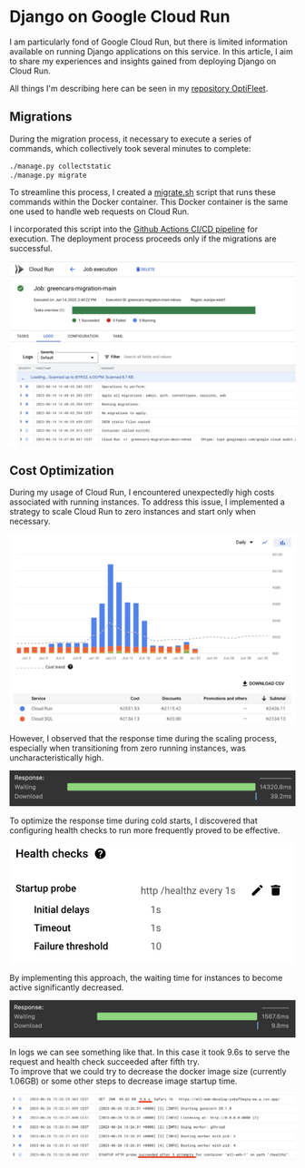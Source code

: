 # Django on Google Cloud Run

I am particularly fond of Google Cloud Run, but there is limited information available on running Django applications on this service. In this article, I aim to share my experiences and insights gained from deploying Django on Cloud Run.

All things I'm describing here can be seen in my [repository OptiFleet](https://github.com/pavelkraleu/greenhack-cars).

## Migrations

During the migration process, it necessary to execute a series of commands, which collectively took several minutes to complete:

```
./manage.py collectstatic
./manage.py migrate
```

To streamline this process, I created a [migrate.sh](https://github.com/pavelkraleu/greenhack-cars/blob/main/migrate.sh) script that runs these commands within the Docker container. This Docker container is the same one used to handle web requests on Cloud Run.

I incorporated this script into the [Github Actions CI/CD pipeline](https://github.com/pavelkraleu/greenhack-cars/blob/main/.github/workflows/build_test_deploy.yaml#L51) for execution. The deployment process proceeds only if the migrations are successful.

![Cloud Run Task](gcp_task.png)

## Cost Optimization

During my usage of Cloud Run, I encountered unexpectedly high costs associated with running instances. To address this issue, I implemented a strategy to scale Cloud Run to zero instances and start only when necessary.

![Cloud Run Cost](gcp_cost.png)

However, I observed that the response time during the scaling process, especially when transitioning from zero running instances, was uncharacteristically high.

![Cold Start Response Time](cold_start.png)

To optimize the response time during cold starts, I discovered that configuring health checks to run more frequently proved to be effective.

![Health Checks Configuration](checks.png)

By implementing this approach, the waiting time for instances to become active significantly decreased.

![Warm Start Response Time](warm_start.png)

In logs we can see something like that. In this case it took 9.6s to serve the request and health check succeeded after fifth try.  
To improve that we could try to decrease the docker image size (currently 1.06GB) or some other steps to decrease image startup time.

![Cloud Run Logs](logs.png)